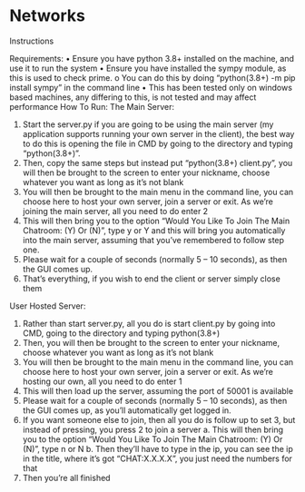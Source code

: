 # Networks
Instructions

Requirements:
•	Ensure you have python 3.8+ installed on the machine, and use it to run the system
•	Ensure you have installed the sympy module, as this is used to check prime. 
o	You can do this by doing “python(3.8+)  -m pip install sympy” in the command line
•	This has been tested only on windows based machines, any differing to this, is not tested and may affect performance
How To Run:
The Main Server:
1.	Start the server.py if you are going to be using the main server (my application supports running your own server in the client), the best way to do this is opening the file in CMD by going to the directory and typing “python(3.8+)”. 
2.	Then, copy the same steps but instead put “python(3.8+) client.py”, you will then be brought to the screen to enter your nickname, choose whatever you want as long as it’s not blank
3.	You will then be brought to the main menu in the command line, you can choose here to host your own server, join a server or exit. As we’re joining the main server, all you need to do enter 2
4.	This will then bring you to the option “Would You Like To Join The Main Chatroom: (Y) Or (N)”, type y or Y and this will bring you automatically into the main server, assuming that you’ve remembered to follow step one.
5.	Please wait for a couple of seconds (normally 5 – 10 seconds), as then the GUI comes up.
6.	That’s everything, if you wish to end the client or server simply close them

User Hosted Server:
1.	Rather than start server.py, all you do is start client.py by going into CMD, going to the directory and typing python(3.8+)
2.	Then, you will then be brought to the screen to enter your nickname, choose whatever you want as long as it’s not blank
3.	You will then be brought to the main menu in the command line, you can choose here to host your own server, join a server or exit. As we’re hosting our own, all you need to do enter 1
4.	This will then load up the server, assuming the port of 50001 is available
5.	Please wait for a couple of seconds (normally 5 – 10 seconds), as then the GUI comes up, as you’ll automatically get logged in.
6.	If you want someone else to join, then all you do is follow up to set 3, but instead of pressing, you press 2 to join a server
a.	This will then bring you to the option “Would You Like To Join The Main Chatroom: (Y) Or (N)”, type n or N
b.	Then they’ll have to type in the ip, you can see the ip in the title, where it’s got “CHAT:X.X.X.X”, you just need the numbers for that 
7.	Then you’re all finished
